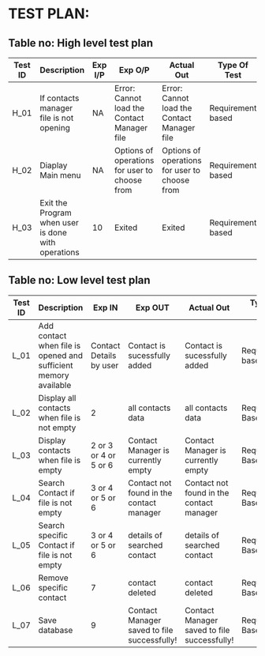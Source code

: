# TEST PLAN:

## Table no: High level test plan

| **Test ID** | **Description**                                              | **Exp I/P** | **Exp O/P** | **Actual Out** |**Type Of Test**  |    
|-------------|--------------------------------------------------------------|------------|-------------|----------------|------------------|
|  H_01       | If contacts manager file is not opening|  NA |Error: Cannot load the Contact Manager file|Error: Cannot load the Contact Manager file|Requirement based |
|  H_02       | Diaplay Main menu | NA |Options of operations for user to choose from| Options of operations for user to choose from |Requirement based    |
|  H_03       |Exit the Program when user is done with operations| 10 | Exited |Exited |Requirement based    |


## Table no: Low level test plan

| **Test ID** | **Description**                                              | **Exp IN** | **Exp OUT** | **Actual Out** |**Type Of Test**  |    
|-------------|--------------------------------------------------------------|------------|-------------|----------------|------------------|
|  L_01       |Add contact when file is opened and sufficient memory available| Contact Details by user|Contact is sucessfully added|Contact is sucessfully added|Requirement based |
|  L_02       | Display all contacts when file is not empty| 2 | all contacts data |  all contacts data |  Requirement Based |
|  L_03       |Display contacts when file is empty  | 2 or 3 or 4 or 5 or 6| Contact Manager is currently empty | Contact Manager is currently empty  | Requirement Based   |
|  L_04       | Search Contact if file is not empty  | 3 or 4 or 5 or 6| Contact not found in the contact manager | Contact not found in the contact manager  | Requirement Based   |
|  L_05       | Search specific Contact if file is not empty  | 3 or 4 or 5 or 6| details of searched contact | details of searched contact  | Requirement Based   |
|  L_06       | Remove specific contact  | 7 | contact deleted | contact deleted  | Requirement Based   |
|  L_07       | Save database  | 9 | Contact Manager saved to file successfully! | Contact Manager saved to file successfully!  | Requirement Based   |